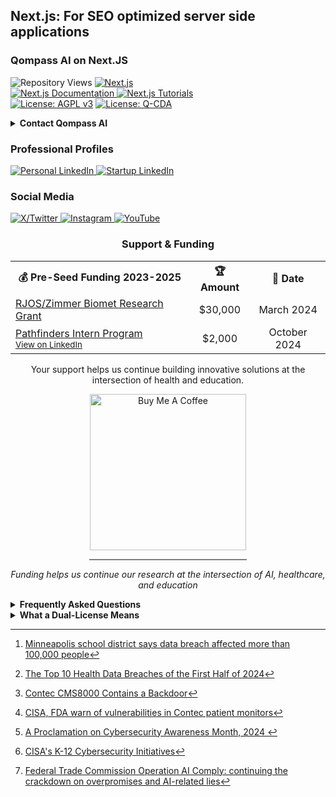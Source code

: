 <!-- /qompassai/nextjs/README.md -->
<!-- ---------------------------- -->
<!-- Copyright (C) 2025 Qompass AI, All rights reserved -->

<h2> Next.js: For SEO optimized server side applications   </h2>

<h3> Qompass AI on Next.JS </h3>

![Repository Views](https://komarev.com/ghpvc/?username=qompassai-nextjs)
  <a href="https://nextjs.org/">
  <img src="https://img.shields.io/badge/Next.js-000000?style=for-the-badge&logo=nextdotjs&logoColor=white" alt="Next.js">
</a>
<br>
<a href="https://nextjs.org/docs">
  <img src="https://img.shields.io/badge/Next_Documentation-blue?style=flat-square" alt="Next.js Documentation">
</a>
<a href="https://nextjs.org/learn">
  <img src="https://img.shields.io/badge/Next_Tutorials-green?style=flat-square" alt="Next.js Tutorials">
</a>
<br>
  <a href="https://www.gnu.org/licenses/agpl-3.0"><img src="https://img.shields.io/badge/License-AGPL%20v3-blue.svg" alt="License: AGPL v3"></a>
  <a href="./LICENSE-QCDA"><img src="https://img.shields.io/badge/license-Q--CDA-lightgrey.svg" alt="License: Q-CDA"></a>
</p>


<details id="Contact">
  <summary><strong>Contact Qompass AI</strong></summary>

 <div align="center">
  <p>Matthew A. Porter<br>
  Qompass AI, Spokane, WA</p>
  
  <h3>Publications</h3>
  <p>
    <a href="https://orcid.org/0000-0002-0302-4812">
      <img src="https://img.shields.io/badge/ORCID-0000--0002--0302--4812-green?style=flat-square&logo=orcid" alt="ORCID">
    </a>
    <a href="https://www.researchgate.net/profile/Matt-Porter-7">
      <img src="https://img.shields.io/badge/ResearchGate-Open--Research-blue?style=flat-square&logo=researchgate" alt="ResearchGate">
    </a>
    <a href="https://zenodo.org/communities/qompassai">
      <img src="https://img.shields.io/badge/Zenodo-Publications-blue?style=flat-square&logo=zenodo" alt="Zenodo">
    </a>
  </p>

  <h3 align="center">Developer Programs</h3>
<div align="center">
 
[![NVIDIA Developer](https://img.shields.io/badge/NVIDIA-Developer_Program-76B900?style=for-the-badge&logo=nvidia&logoColor=white)](https://developer.nvidia.com/)
[![Meta Developer](https://img.shields.io/badge/Meta-Developer_Program-0668E1?style=for-the-badge&logo=meta&logoColor=white)](https://developers.facebook.com/)
[![HackerOne](https://img.shields.io/badge/-HackerOne-%23494649?style=for-the-badge&logo=hackerone&logoColor=white)](https://hackerone.com/phaedrusflow)
[![HuggingFace](https://img.shields.io/badge/HuggingFace-qompass-yellow?style=flat-square&logo=huggingface)](https://huggingface.co/qompass)
[![Epic Games Developer](https://img.shields.io/badge/Epic_Games-Developer_Program-313131?style=for-the-badge&logo=epic-games&logoColor=white)](https://dev.epicgames.com/)
</div>
</details>
  
  <h3>Professional Profiles</h3>
  <p>
    <a href="https://www.linkedin.com/in/matt-a-porter-103535224/">
      <img src="https://img.shields.io/badge/LinkedIn-Matt--Porter-blue?style=flat-square&logo=linkedin" alt="Personal LinkedIn">
    </a>
    <a href="https://www.linkedin.com/company/95058568/">
      <img src="https://img.shields.io/badge/LinkedIn-Qompass--AI-blue?style=flat-square&logo=linkedin" alt="Startup LinkedIn">
    </a>
  </p>
  
  <h3>Social Media</h3>
  <p>
    <a href="https://twitter.com/PhaedrusFlow">
      <img src="https://img.shields.io/badge/Twitter-@PhaedrusFlow-blue?style=flat-square&logo=twitter" alt="X/Twitter">
    </a>
    <a href="https://www.instagram.com/phaedrusflow">
      <img src="https://img.shields.io/badge/Instagram-phaedrusflow-purple?style=flat-square&logo=instagram" alt="Instagram">
    </a>
    <a href="https://www.youtube.com/@qompassai">
      <img src="https://img.shields.io/badge/YouTube-QompassAI-red?style=flat-square&logo=youtube" alt="YouTube">
    </a>
  </p>
  
<div align="center">
<h3>Support & Funding</h3>

<table>
<tr>
<th align="center">💰 Pre-Seed Funding 2023-2025</th>
<th align="center">🏆 Amount</th>
<th align="center">📅 Date</th>
</tr>
<tr>
<td><a href="https://github.com/qompassai/r4r" title="RJOS/Zimmer Biomet Research Grant Repository">RJOS/Zimmer Biomet Research Grant</a></td>
<td align="center">$30,000</td>
<td align="center">March 2024</td>
</tr>
<tr>
<td onclick="window.open('https://github.com/qompassai/PathFinders', '_blank')">
  <a href="https://github.com/qompassai/PathFinders" title="GitHub Repository">Pathfinders Intern Program</a>
  <br>
  <small><a href="https://www.linkedin.com/posts/evergreenbio_bioscience-internships-workforcedevelopment-activity-7253166461416812544-uWUM/" onclick="event.stopPropagation()" target="_blank">View on LinkedIn</a></small>
</td>
<td align="center">$2,000</td>
<td align="center">October 2024</td>
</tr>
</table>

<p>Your support helps us continue building innovative solutions at the intersection of health and education.</p>

<a href="https://www.buymeacoffee.com/phaedrusflow" target="_blank">
<img src="https://img.shields.io/badge/Buy_Me_A_Coffee-Support-FFDD00?style=for-the-badge&logo=buy-me-a-coffee&logoColor=black" alt="Buy Me A Coffee" width="250" />
</a>

<hr width="50%" style="height:2px;border-width:0;color:gray;background-color:gray">

<p><i>Funding helps us continue our research at the intersection of AI, healthcare, and education</i></p>
</div>



<details id="FAQ">
  <summary><strong>Frequently Asked Questions</strong></summary>

### Q: How do you mitigate against bias?

**TLDR - we do math to make AI ethically useful**

### A: We delineate between mathematical bias (MB) - a fundamental parameter in neural network equations - and algorithmic/social bias (ASB). While MB is optimized during model training through backpropagation, ASB requires careful consideration of data sources, model architecture, and deployment strategies. We implement attention mechanisms for improved input processing and use legal open-source data and secure web-search APIs to help mitigate ASB. 

 [AAMC AI Guidelines | One way to align AI against ASB](https://www.aamc.org/about-us/mission-areas/medical-education/principles-ai-use)

 ### AI Math at a glance

## Forward Propagation Algorithm

$$
y = w_1x_1 + w_2x_2 + ... + w_nx_n + b
$$

Where:

- $y$ represents the model output
- $(x_1, x_2, ..., x_n)$ are input features
- $(w_1, w_2, ..., w_n)$ are feature weights
- $b$ is the bias term
### Neural Network Activation

For neural networks, the bias term is incorporated before activation:

$$
z = \sum_{i=1}^{n} w_ix_i + b
$$
$$
a = \sigma(z)
$$

Where:
- $z$ is the weighted sum plus bias
- $a$ is the activation output
- $\sigma$ is the activation function

### Attention Mechanism- aka what makes the Transformer (The "T" in ChatGPT) powerful

* [Attention High level overview video](https://www.youtube.com/watch?v=fjJOgb-E41w)

* [Attention Is All You Need Arxiv Paper](https://arxiv.org/abs/1706.03762)

The Attention mechanism equation is:

$$
\text{Attention}(Q, K, V) = \text{softmax}\left( \frac{QK^T}{\sqrt{d_k}} \right) V
$$

Where:
- $Q$ represents the Query matrix
- $K$ represents the Key matrix
- $V$ represents the Value matrix
- $d_k$ is the dimension of the key vectors
- $\text{softmax}(\cdot)$ normalizes scores to sum to 1

### Q: Do I have to buy a Linux computer to use this? I don't have time for that!
### A: No. You can run Linux and/or the tools we share alongside your existing operating system:
    
* Windows users can use Windows Subsystem for Linux [WSL](https://learn.microsoft.com/en-us/windows/wsl/install)
* Mac users can use [Homebrew](https://brew.sh/)
* The code-base instructions were developed with both beginners and advanced users in mind.

### Q: Do you have to get a masters in AI?
### A: Not if you don't want to. To get competent enough to get past ChatGPT dependence at least, you just need a computer and a beginning's mindset. Huggingface is a good place to start. 
* [Huggingface](https://docs.google.com/presentation/d/1IkzESdOwdmwvPxIELYJi8--K3EZ98_cL6c5ZcLKSyVg/edit#slide=id.p)

### Q: What makes a "small" AI model?
### A: AI models ~=10 billion(10B) parameters and below. For comparison, OpenAI's GPT4o contains approximately 200B parameters.

</details>


<details id="Dual-License Notice">
  <summary><strong>What a Dual-License Means</strong></summary>

### Protection for Vulnerable Populations

The dual licensing aims to address the cybersecurity gap that disproportionately affects underserved populations. As highlighted by recent attacks[^1], low-income residents, seniors, and foreign language speakers face higher-than-average risks of being victims of cyberattacks. By offering both open-source and commercial licensing options, we encourage the development of cybersecurity solutions that can reach these vulnerable groups while also enabling sustainable development and support.

### Preventing Malicious Use

The AGPL-3.0 license ensures that any modifications to the software remain open source, preventing bad actors from creating closed-source variants that could be used for exploitation. This is especially crucial given the rising threats to vulnerable communities, including children in educational settings. The attack on Minneapolis Public Schools, which resulted in the leak of 300,000 files and a $1 million ransom demand, highlights the importance of transparency and security[^8].

### Addressing Cybersecurity in Critical Sectors

The commercial license option allows for tailored solutions in critical sectors such as healthcare, which has seen significant impacts from cyberattacks. For example, the recent Change Healthcare attack[^4] affected millions of Americans and caused widespread disruption for hospitals and other providers. In January 2025, CISA[^2] and FDA[^3] jointly warned of critical backdoor vulnerabilities in Contec CMS8000 patient monitors, revealing how medical devices could be compromised for unauthorized remote access and patient data manipulation.

### Supporting Cybersecurity Awareness

The dual licensing model supports initiatives like the Cybersecurity and Infrastructure Security Agency (CISA) efforts to improve cybersecurity awareness[^7] in "target rich" sectors, including K-12 education[^5]. By allowing both open-source and commercial use, we aim to facilitate the development of tools that support these critical awareness and protection efforts.

### Bridging the Digital Divide

The unfortunate reality is that too many individuals and organizations have gone into a frenzy in every facet of our daily lives[^6]. These unfortunate folks identify themselves with their talk of "10X" returns and building towards Artificial General Intelligence aka "AGI" while offering GPT wrappers. Our dual licensing approach aims to acknowledge this deeply concerning predatory paradigm with clear eyes while still operating to bring the best parts of the open-source community with our services and solutions.

### Recent Cybersecurity Attacks

Recent attacks underscore the importance of robust cybersecurity measures:

- The Change Healthcare cyberattack in February 2024 affected millions of Americans and caused significant disruption to healthcare providers.
- The White House and Congress jointly designated October 2024 as Cybersecurity Awareness Month. This designation comes with over 100 actions that align the Federal government and public/private sector partners are taking to help every man, woman, and child to safely navigate the age of AI.

By offering both open source and commercial licensing options, we strive to create a balance that promotes innovation and accessibility. We address the complex cybersecurity challenges faced by vulnerable populations and critical infrastructure sectors as the foundation of our solutions, not an afterthought..
<div id="footnotes">
[^1]: [International Counter Ransomware Initiative 2024 Joint Statement](https://www.whitehouse.gov/briefing-room/statements-releases/2024/10/02/international-counter-ransomware-initiative-2024-joint-statement/)

[^2]: [Contec CMS8000 Contains a Backdoor](https://www.cisa.gov/sites/default/files/2025-01/fact-sheet-contec-cms8000-contains-a-backdoor-508c.pdf)

[^3]: [CISA, FDA warn of vulnerabilities in Contec patient monitors](https://www.aha.org/news/headline/2025-01-31-cisa-fda-warn-vulnerabilities-contec-patient-monitors)

[^4]: [The Top 10 Health Data Breaches of the First Half of 2024](https://www.chiefhealthcareexecutive.com/view/the-top-10-health-data-breaches-of-the-first-half-of-2024)

[^5]: [CISA's K-12 Cybersecurity Initiatives](https://www.cisa.gov/K12Cybersecurity)

[^6]: [Federal Trade Commission Operation AI Comply: continuing the crackdown on overpromises and AI-related lies](https://www.ftc.gov/business-guidance/blog/2024/09/operation-ai-comply-continuing-crackdown-overpromises-ai-related-lies)

[^7]: [A Proclamation on Cybersecurity Awareness Month, 2024 ](https://www.whitehouse.gov/briefing-room/presidential-actions/2024/09/30/a-proclamation-on-cybersecurity-awareness-month-2024/)

[^8]: [Minneapolis school district says data breach affected more than 100,000 people](https://therecord.media/minneapolis-schools-say-data-breach-affected-100000/)
</div>
</details>

